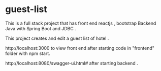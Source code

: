 # guest-list
This is a full stack project that has front end reactjs , bootstrap
Backend Java with Spring Boot and JDBC  .

This project creates and edit a guest list of hotel . 

http://localhost:3000 to view front end after starting code in "frontend" folder with npm start.

http://localhost:8080/swagger-ui.html# after starting backend .
